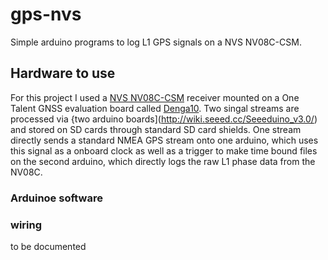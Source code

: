 # gps-nvs
Simple arduino programs to log L1 GPS signals on a NVS NV08C-CSM.

## Hardware to use
For this project I used a [NVS NV08C-CSM](http://www.nvs-gnss.com/products/receivers/item/2-nv08c-csm.html) receiver mounted on a One Talent GNSS evaluation board called [Denga10](http://www.onetalent-gnss.com/ideas/usb-hw-receivers/denga10). Two singal streams are processed via {two arduino boards](http://wiki.seeed.cc/Seeeduino_v3.0/) and stored on SD cards through standard SD card shields. One stream directly sends a standard NMEA GPS stream onto one arduino, which uses this signal as a onboard clock as well as a trigger to make time bound files on the second arduino, which directly logs the raw L1 phase data from the NV08C.

### Arduinoe software


### wiring
to be documented
